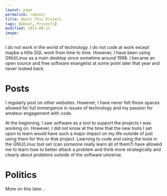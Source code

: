 ```yaml
---
layout: page
permalink: /about/
title: About This Project
tags: [About, Projects]
modified: 2013-09-13
image:
---
```


I do not work in the world of technology. I do not code at work except maybe a little SQL work from time to time. However, I have been using GNU/Linux as a main desktop since sometime around 1998. I became an open source and free software evangelist at some point later that year and never looked back.



# Posts

I regularly post on other websites. However, I have never felt those spaces allowed for full immergence in issues of technology and my passion for amateur engagement with code.

At the beginning, I saw software as a tool to support the projects I was working on. However, I did not know at the time that the new tools I set upon to learn would have such a major impact on my life outside of just using them for this or that project. Learning to code and using the tools in the GNU/Linux tool set (can someone really learn all of them?) have allowed me to learn how to better attack a problem and think more strategically and clearly about problems outside of the software universe.

# Politics

More on this later...
